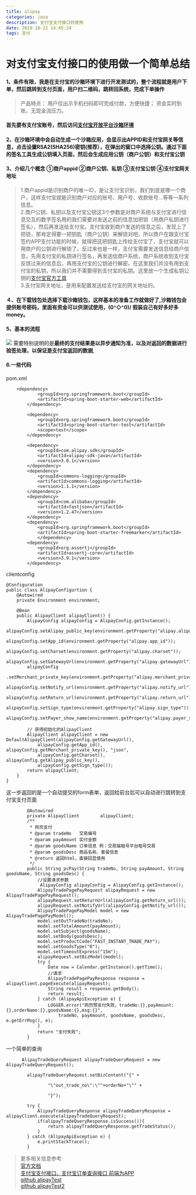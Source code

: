 ```yaml
---
title: alipay
categories: java
description: 支付宝支付接口的使用
date: 2019-10-22 14:45:24
tags: 支付
---
```

# 对支付宝支付接口的使用做一个简单总结
#### 1、条件有限，我是在支付宝的沙箱环境下进行开发测试的，整个流程就是用户下单，然后跳转到支付页面，用户扫二维码，跳转回系统，完成下单操作
>产品特点：
 用户仅出示手机扫码即可完成付款，方便快捷；
 资金实时到账，无现金流压力。
 
#### 首先要有支付宝账号，然后访问[支付宝开放平台沙箱环境](https://openhome.alipay.com/platform/appDaily.htm?tab=info)
#### 2、在沙箱环境中会自动生成一个沙箱应用，会显示出APPID和支付宝网关等信息，点击设置RSA2(SHA256)密钥(推荐），在弹出的窗口中选择公钥。通过下面的签名工具生成公钥填入页面，然后会生成应用公钥（商户公钥）和支付宝公钥
#### 3、介绍几个概念 ①商户appid  ②商户公钥、私钥  ③支付宝公钥  ④支付宝网关地址
                                                   
> 1.商户appid是识别商户的唯一ID，是让支付宝识别，我们到底是哪一个商户，这样支付宝就能识别商户对应的账号、用户号、收款账号...等等一系列信息。  
 2.商户公钥、私钥以及支付宝公钥这3个参数是对商户系统与支付宝进行信息交互的数字签名用的我们需要对发送之前的信息加把锁（用商户私钥进行签名），然后再发送给支付宝。支付宝收到商户发送的信息之后，发现上了把锁，那肯定得要一把钥匙（商户公钥）来解锁对吧，所以商户在跟支付宝签约APP支付功能的时候，就得把这把钥匙上传给支付宝了，支付宝就可以用商户的公钥进行解锁了。反过来也是一样，支付宝需要发送信息给商户信息，先用支付宝的私钥进行签名，再发送给商户系统，商户系统收到支付宝反馈过来的信息后，再用支付宝的公钥进行解密。在这里我们并没有用到支付宝的私钥，所以我们并不需要得到支付宝的私钥。这里放一个生成私钥公钥的[支付宝官方工具](http://p.tb.cn/rmsportal_6680_secret_key_tools_RSA_win.zip)  
  3.支付宝网关地址，是用来配置发送给支付宝的网关地址的。

#### ４、在下载钱包处选择下载沙箱钱包，这样基本的准备工作就做好了,沙箱钱包会提供账号密码，里面有资金可以供测试使用，\(0^◇^0)/ 假装自己有好多好多money。
#### 5、基本的流程
![](https://gw.alipayobjects.com/zos/skylark-tools/public/files/89f16c1633dd657952dba97d9e12ba92.png)
需要特别说明的是**最终的支付结果是以异步通知为准，以及对返回的数据进行验签处理，以保证是支付宝返回的数据**,
<!--more-->
#### 6.一些代码
pom.xml
```
	<dependency>  
            <groupId>org.springframework.boot</groupId>  
            <artifactId>spring-boot-starter-web</artifactId>  
        </dependency>  

		<dependency>
			<groupId>org.springframework.boot</groupId>
			<artifactId>spring-boot-starter-test</artifactId>
			<scope>test</scope>
		</dependency>
		
		<dependency>
            <groupId>com.alipay.sdk</groupId>
            <artifactId>alipay-sdk-java</artifactId>
            <version>3.0.1</version>
        </dependency>
        <dependency>
            <groupId>commons-logging</groupId>
            <artifactId>commons-logging</artifactId>
            <version>1.1.1</version>
        </dependency>
		<dependency>
		    <groupId>com.alibaba</groupId>
		    <artifactId>fastjson</artifactId>
		    <version>1.2.47</version>
		</dependency>
		<dependency>
			<groupId>org.springframework.boot</groupId>
			<artifactId>spring-boot-starter-freemarker</artifactId>
			</dependency>
        <dependency>
            <groupId>org.assertj</groupId>
            <artifactId>assertj-core</artifactId>
            <version>3.9.1</version>
        </dependency>
```
clientconfig
```
@Configuration
public class AlipayConfigurtion {
    @Autowired
    private Environment environment;

    @Bean
    public AlipayClient alipayClient() {
        AlipayConfig alipayConfig = AlipayConfig.getInstance();
        alipayConfig.setAlipay_public_key(environment.getProperty("alipay.alipay_public_key"));
        alipayConfig.setApp_id(environment.getProperty("alipay.app_id"));
        alipayConfig.setCharset(environment.getProperty("alipay.charset"));
        alipayConfig.setGatewayUrl(environment.getProperty("alipay.gatewayUrl"));
        alipayConfig
            .setMerchant_private_key(environment.getProperty("alipay.merchant_private_key"));
        alipayConfig.setNotify_url(environment.getProperty("alipay.notify_url"));
        alipayConfig.setReturn_url(environment.getProperty("alipay.return_url"));
        alipayConfig.setSign_type(environment.getProperty("alipay.sign_type"));
        alipayConfig.setPayer_show_name(environment.getProperty("alipay.payer_show_name"));
        
        // 获得初始化的AlipayClient
        AlipayClient alipayClient = new DefaultAlipayClient(alipayConfig.getGatewayUrl(),
            alipayConfig.getApp_id(), alipayConfig.getMerchant_private_key(), "json",
            alipayConfig.getCharset(), alipayConfig.getAlipay_public_key(),
            alipayConfig.getSign_type());
        return alipayClient;
    }
}
```

这一步返回的是一个自动提交的form表单，返回给前台后可以自动进行跳转到支付宝支付页面
```
        @Autowired
        private AlipayClient        alipayClient;
        /**
         * 网页支付
         * @param tradeNo   交易编号
         * @param payAmount 实付金额
         * @param goodsName 订单信息 例：交易猫租号平台租号交易
         * @param goodsDesc 商品名称、套餐信息
         * @return 返回html，直接回显使用
         */
        public String pcPay(String tradeNo, String payAmount, String goodsName, String goodsDesc) {
            //设置请求参数
        	 AlipayConfig alipayConfig = AlipayConfig.getInstance();
            AlipayTradePagePayRequest alipayRequest = new AlipayTradePagePayRequest();
            alipayRequest.setReturnUrl(alipayConfig.getReturn_url());
            alipayRequest.setNotifyUrl(alipayConfig.getNotify_url());
            AlipayTradePagePayModel model = new AlipayTradePagePayModel();
            model.setOutTradeNo(tradeNo);
            model.setTotalAmount(payAmount);
            model.setSubject(goodsName);
            model.setBody(goodsDesc);
            model.setProductCode("FAST_INSTANT_TRADE_PAY");
            model.setGoodsType("0");
            model.setTimeoutExpress("15m");
            alipayRequest.setBizModel(model);
            try {
                Date now = Calendar.getInstance().getTime();
                //请求
                AlipayTradePagePayResponse response = alipayClient.pageExecute(alipayRequest);
                String result = response.getBody();
                return result;
            } catch (AlipayApiException e) {
                LOGGER.error("网页预支付失败，tradeNo:{},payAmount:{},orderName:{},goodsName:{},msg:{}",
                    tradeNo, payAmount, goodsName, goodsDesc, e.getErrMsg(), e);
            }
            return "支付失败";
        }
```
一个简单的查询
```
      AlipayTradeQueryRequest alipayTradeQueryRequest = new AlipayTradeQueryRequest();

        alipayTradeQueryRequest.setBizContent("{" +

                "\"out_trade_no\":\""+orderNo+"\"" +

                "}");

        try {
            AlipayTradeQueryResponse alipayTradeQueryResponse = alipayClient.execute(alipayTradeQueryRequest);
            if(alipayTradeQueryResponse.isSuccess()){
                return alipayTradeQueryResponse.getTradeStatus();
            }
        } catch (AlipayApiException e) {
            e.printStackTrace();
        }
```

>更多相关信息参考:   
[官方文档](https://docs.open.alipay.com/194/105322/)  
[支付宝支付接口、支付宝订单查询接口 前端为APP](https://blog.csdn.net/qq_34139510/article/details/83009977)  
[github alipayTest](https://github.com/sqf576052249/alipayTest.git)  
[github alipayTest2](https://github.com/jianlong-sun/alipayTest.git)